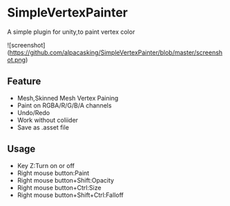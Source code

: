 # SimpleVertexPainter
A simple plugin for unity,to paint vertex color 

![screenshot] (https://github.com/alpacasking/SimpleVertexPainter/blob/master/screenshot.png)

## Feature
- Mesh,Skinned Mesh Vertex Paining
- Paint on RGBA/R/G/B/A channels
- Undo/Redo 
- Work without coliider
- Save as .asset file

## Usage
- Key Z:Turn on or off
- Right mouse button:Paint
- Right mouse button+Shift:Opacity
- Right mouse button+Ctrl:Size
- Right mouse button+Shift+Ctrl:Falloff
